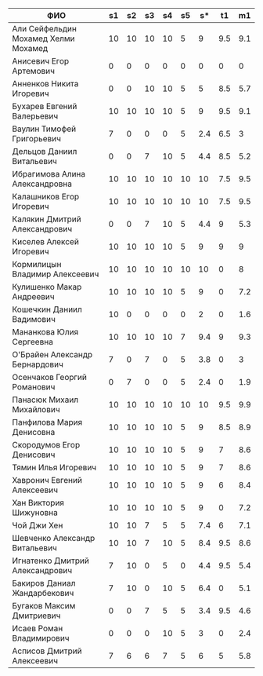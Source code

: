 |                ФИО                   | s1  | s2  | s3  | s4  | s5  | s*  | t1  | m1  |
|--------------------------------------|-----|-----|-----|-----|-----|-----|-----|-----|
| Али Сейфельдин Мохамед Хелми Мохамед | 10  | 10  | 10  | 10  | 5   | 9   | 9.5 | 9.1 |
| Анисевич Егор Артемович              | 0   | 0   | 0   | 0   | 0   | 0   | 0   | 0   |
| Анненков Никита Игоревич             | 0   | 0   | 10  | 10  | 5   | 5   | 8.5 | 5.7 |
| Бухарев Евгений Валерьевич           | 10  | 10  | 10  | 10  | 5   | 9   | 9.5 | 9.1 |
| Ваулин Тимофей Григорьевич           | 7   | 0   | 0   | 0   | 5   | 2.4 | 6.5 | 3   |
| Дельцов Даниил Витальевич            | 0   | 0   | 7   | 10  | 5   | 4.4 | 8.5 | 5.2 |
| Ибрагимова Алина Александровна       | 10  | 10  | 10  | 10  | 10  | 10  | 7.5 | 9.5 |
| Калашников Егор Игоревич             | 10  | 10  | 10  | 10  | 10  | 10  | 7.5 | 9.5 |
| Калякин Дмитрий Александрович        | 0   | 0   | 7   | 10  | 5   | 4.4 | 9   | 5.3 |
| Киселев Алексей Игоревич             | 10  | 10  | 10  | 10  | 5   | 9   | 9   | 9   |
| Кормилицын Владимир Алексеевич       | 10  | 10  | 10  | 10  | 10  | 10  | 0   | 8   |
| Кулишенко Макар Андреевич            | 10  | 10  | 10  | 10  | 5   | 9   | 0   | 7.2 |
| Кошечкин Даниил Вадимович            | 10  | 0   | 0   | 0   | 0   | 2   | 0   | 1.6 |
| Мананкова Юлия Сергеевна             | 10  | 10  | 10  | 10  | 7   | 9.4 | 9   | 9.3 |
| О'Брайен Александр Бернардович       | 7   | 0   | 7   | 0   | 5   | 3.8 | 0   | 3   |
| Осенчаков Георгий Романович          | 0   | 7   | 0   | 0   | 5   | 2.4 | 0   | 1.9 |
| Панасюк Михаил Михайлович            | 10  | 10  | 10  | 10  | 10  | 10  | 9.5 | 9.9 |
| Панфилова Мария Денисовна            | 10  | 10  | 10  | 10  | 5   | 9   | 8.5 | 8.9 |
| Скородумов Егор Денисович            | 10  | 10  | 10  | 10  | 5   | 9   | 7   | 8.6 |
| Тямин Илья Игоревич                  | 10  | 10  | 10  | 10  | 5   | 9   | 7   | 8.6 |
| Хавронич Евгений Алексеевич          | 10  | 10  | 10  | 10  | 5   | 9   | 6   | 8.4 |
| Хан Виктория Шижуновна               | 10  | 10  | 10  | 10  | 5   | 9   | 0   | 7.2 |
| Чой Джи Хен                          | 10  | 10  | 7   | 5   | 5   | 7.4 | 6   | 7.1 |
| Шевченко Александр Витальевич        | 10  | 10  | 7   | 10  | 5   | 8.4 | 9.5 | 8.6 |
| Игнатенко Дмитрий Александрович      | 7   | 10  | 0   | 5   | 0   | 4.4 | 9.5 | 5.4 |
| Бакиров Даниал Жандарбекович         | 7   | 10  | 0   | 10  | 5   | 6.4 | 0   | 5.1 |
| Бугаков Максим Дмитриевич            | 0   | 0   | 7   | 5   | 5   | 3.4 | 9.5 | 4.6 |
| Исаев Роман Владимирович             | 0   | 0   | 0   | 10  | 5   | 3   | 0   | 2.4 |
| Асписов Дмитрий Алексеевич           | 7   | 6   | 6   | 7   | 5   | 6   | 5   | 5.8 |
